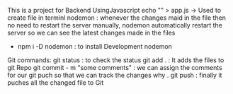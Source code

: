 This is a project for Backend UsingJavascript
echo "" > app.js -> Used to create file in terminl
nodemon : whenever the changes maid in the file then no need to restart the server 
manually, nodemon automatically restart the server so we can see the latest changes made in the files

* npm i -D nodemon : to install Development nodemon 

Git commands:
git status : to check the status 
git add . : It adds the files to git Repo
git commit - m "some comments" : we can assign the comments for our git puch so that we can track the changes why .
git push : finally it puches all the changed file to Git